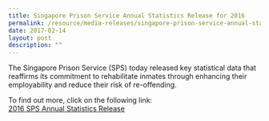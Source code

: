 ```yaml
---
title: Singapore Prison Service Annual Statistics Release for 2016
permalink: /resource/media-releases/singapore-prison-service-annual-statistics-release-for-2016
date: 2017-02-14
layout: post
description: ""
---
```

The Singapore Prison Service (SPS) today released key statistical data that reaffirms its commitment to rehabilitate inmates through enhancing their employability and reduce their risk of re-offending.

To find out more, click on the following link:<br>
[2016 SPS Annual Statistics Release ](/files/Media%20Releases/sps-annual-stats-release-for-2016.pdf)
